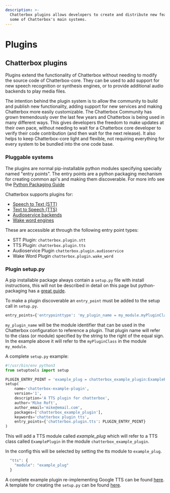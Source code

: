 ```yaml
---
description: >-
  Chatterbox plugins allows developers to create and distribute new features for
  some of Chatterbox's main systems.
---
```


# Plugins

## Chatterbox plugins

Plugins extend the functionality of Chatterbox without needing to modify the source code of Chatterbox-core. They can be used to add support for new speech recognition or synthesis engines, or to provide additional audio backends to play media files.

The intention behind the plugin system is to allow the community to build and publish new functionality, adding support for new services and making Chatterbox more easily customizable. The Chatterbox Community has grown tremendously over the last few years and Chatterbox is being used in many different ways. This gives developers the freedom to make updates at their own pace, without needing to wait for a Chatterbox core developer to verify their code contribution \(and then wait for the next release\). It also helps to keep Chatterbox-core light and flexible, not requiring everything for every system to be bundled into the one code base.

### Pluggable systems

The plugins are normal pip-installable python modules specifying specially named "entry points". The entry points are a python packaging mechanism for creating common api's and making them discoverable. For more info see the [Python Packaging Guide](https://packaging.python.org/guides/creating-and-discovering-plugins/)

Chatterbox supports plugins for:

* [Speech to Text \(STT\)](stt.md)
* [Text to Speech \(TTS\)](tts.md)
* [Audioservice backends](audioservice.md)
* [Wake word engines](wake-word-plugins.md)

These are accessible at through the following entry point types:

* STT Plugin: `chatterbox.plugin.stt`
* TTS Plugin: `chatterbox.plugin.tts`
* Audioservice Plugin `chatterbox.plugin.audioservice`
* Wake Word Plugin `chatterbox.plugin.wake_word`

### Plugin setup.py

A pip installable package always contain a `setup.py` file with install instructions, this will not be described in detail on this page but python-packaging has a [great guide](https://python-packaging.readthedocs.io/en/latest/).

To make a plugin discoverable an `entry_point` must be added to the setup call in `setup.py`.

```python
entry_points={'entrypointtype': 'my_plugin_name = my_module.myPluginClass'
```

`my_plugin_name` will be the module identifier that can be used in the Chatterbox configuration to reference a plugin. That plugin name will refer to the class \(or module\) specified by the string to the right of the equal sign. In the example above it will refer to the `myPluginClass` in the module `my_module`.

A complete `setup.py` example:

```python
#!/usr/bin/env python3
from setuptools import setup

PLUGIN_ENTRY_POINT = 'example_plug = chatterbox_example_plugin:ExamplePlugin'
setup(
    name='chatterbox-example-plugin',
    version='1',
    description='A TTS plugin for chatterbox',
    author='Mike Roft',
    author_email='mike@email.com',
    packages=['chatterbox_example_plugin'],
    keywords='chatterbox plugin tts',
    entry_points={'chatterbox.plugin.tts': PLUGIN_ENTRY_POINT}
)
```

This will add a TTS module called _example\_plug_ which will refer to a TTS class called `ExamplePlugin` in the module `chatterbox_example_plugin`.

In the config this will be selected by setting the tts module to `example_plug`.

```javascript
  "tts": {
    "module": "example_plug"
  }
```

A complete example plugin re-implementing Google TTS can be found [here](https://github.com/forslund/chatterbox-tts-plugin-gtts). A template for creating the `setup.py` can be found [here](https://gist.github.com/forslund/8e51cba0ffd4e671dfc188e4e33fdbd7).

